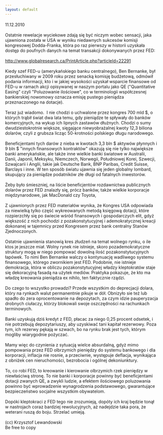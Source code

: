 ```yaml
---
layout: default
---
```


<!--54--><p style="margin: 0px 0px 18px; font-size: 18px; font-family: Helvetica;">
<div>11.12.2010</div><div><br></div>Ostatnie rewelacje wyciekowe zdają się być niczym wobec sensacji, jaka ujawniona została  w USA w wyniku niedawnych sukcesów komisji kongresowej&nbsp;Dodda-Franka, która po raz pierwszy w historii uzyskała dostęp do&nbsp;poufnych danych na temat transakcji dokonywanych przez FED:<div><br></div><div><a href="http://www.globalresearch.ca/PrintArticle.php?articleId=22291" title="" target="">http://www.globalresearch.ca/PrintArticle.php?articleId=22291</a><br><br>Kiedy szef FED-u (amerykańskiego banku centralnego), Ben Bernanke, był przesłuchiwany w 2009 roku przez senacką komisję budżetową, odmówił podania informacji, kto i w jakiej wysokości uzyskał wsparcie finansowe od FED-u w ramach akcji opisywanej w naszym portalu jako QE ("Quantitative Easing" czyli "Poluzowanie ilościowe", co w terminologii współczesnej bankierskiej nowomowy oznacza emisję pustego pieniądza przeznaczonego na dotacje). <br><br>Teraz już wiadomo.&nbsp; I nie chodzi o uchwalone przez kongres 700 mld $, o których trąbił świat dwa lata temu, gdy pieniądze te spływały do banków komercyjnych, na wykup ich lipnych zastawów dłużnych. Chodzi o sumy dwudziestokrotnie większe, sięgające niewyobrażalnej kwoty 12,3 biliona dolarów, czyli z grubsza licząc 50-krotności polskiego długu narodowego.<br><br>Beneficjentami tych darów z nieba w kwotach 3,3 bln $ aktywów płynnych i 9 bln $ "innych finansowych kontraktów" okazują się nie tylko największe banki amerykańskie, ale także inne wielkie banki światowe w Australii, Danii, Japonii, Meksyku, Niemczech, Norwegii, Południowej Korei, Szwecji, Szwajcarii i Anglii, takie jak Deutsche Bank, BNP Paribas, Credit Suisse, Barclays i inne. W ten sposób światu ujawnia się jeden globalny lombard, skupujący za pieniądze podatników złe długi od fatalnych inwestorów. <br><br>Żeby było śmieszniej, na liście beneficjentów rozdawnictwa publicznych dolarów przez FED znalazły się, prócz banków, także wielkie korporacje międzynarodowe, jak MacDonald czy Toyota,<br><br>Z ujawnionych przez FED materiałów wynika, że Kongres USA odpowiada za niewielką tylko część wykreowanych metodą księgową dotacji, które rozpierzchły się po świecie wśród finansowych i gospodarczych elit, gdyż większość z nich pochodzi z pozakonstytucyjnej i ademokratycznej kreacji dokonanej w tajemnicy przed Kongresem przez bank centralny Stanów Zjednoczonych.<br><br>Ostatnie ujawnienia stanowią kres złudzeń na temat wolnego rynku, o ile ktos je jeszcze miał. Wolny rynek nie istnieje, skoro pozademokratyczne struktury mogą w niego pompować dowolną ilość pozakonstytucyjnych łapówek. To nimi Ben Bernanke walczy o kontynuację wadliwego systemu finansowego, którego zwornikiem jest FED. Podobnie, nie istnieje demokracja, która w obliczu pozakonstytucyjnej władzy kleptokratów staje się dekoracyjną fasadą na użytek mediów. Praktyka pokazuje, że kto ma władzę kreowania pieniądza ex nihilo, ten faktycznie rządzi.<br><br>Do czego to wszystko prowadzi? Przede wszystkim do deprecjacji dolara, który na rynkach walut permanentnie pikuje w dół. Obnizyło sie też lub spadło do zera oprocentowanie na depozytach, za czym idzie pauperyzacja drobnych ciułaczy, którzy blokowali swoje oszczędności na rachunkach terminowych. <br><br>Banki uzyskują dziś kredyt z FED, płacac za niego 0,25 procent odsetek, i nie potrzebują depozytariuszy, aby uzyskiwać tani kapitał rezerwowy. Poza tym, ich rezerwy pękają w szwach, bo na rynku brak jest tych, którym mogliby wiarygodnie pożyczać. <br><br>Mamy więc do czynienia z sytuacją wielce absurdalną, gdyż mimo pompowania przez FED olbrzymich pieniędzy do systemu bankowego i dla korporacji, inflacja nie rosnie, a przeciwnie, występuje deflacja, wynikająca z obniżek cen nieruchomości, bezrobocia i ogólnej dekoniunktury.<br><br>To, co robi FED, to kreowanie i kierowanie olbrzymich rzek pieniędzy w niewłaściwą stronę. To nie banki i korporacje powinny być beneficjentami dotacji zwanych QE, a zwykli ludzie, a efektem ilościowego poluzowania powinno być wprowadzenie wynagrodzenia podstawowego, gwarantujące bezpieczeństwo socjalne wszystkim obywatelom.<br><br>Dopóki kleptokraci z FED tego nie zrozumieją, dopóty ich kraj będzie tonął w nastrojach coraz bardziej rewolucyjnych, aż nadejdzie taka pora, że weterani ruszą do boju. Strzelać umieją.<br></div><div><br></div><div>(cc) Krzysztof Lewandowski</div><div>Be free to copy</div></p>